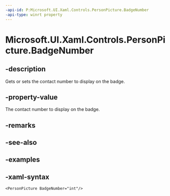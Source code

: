 ```yaml
---
-api-id: P:Microsoft.UI.Xaml.Controls.PersonPicture.BadgeNumber
-api-type: winrt property
---
```

<!-- Property syntax.
public int BadgeNumber { get;  set; }
-->

# Microsoft.UI.Xaml.Controls.PersonPicture.BadgeNumber


## -description

Gets or sets the contact number to display on the badge.


## -property-value

The contact number to display on the badge.


## -remarks


## -see-also


## -examples


## -xaml-syntax

```xaml
<PersonPicture BadgeNumber="int"/>
```


